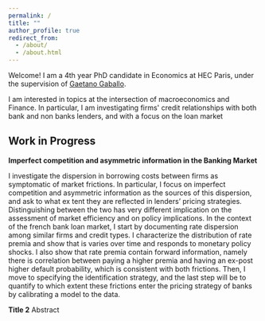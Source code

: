 ```yaml
---
permalink: /
title: ""
author_profile: true
redirect_from: 
  - /about/
  - /about.html
---
```


Welcome! 
I am a 4th year PhD candidate in Economics at HEC Paris, under the supervision of [Gaetano Gaballo](https://sites.google.com/view/ggaballo).

I am interested in topics at the intersection of macroeconomics and Finance. In particular, I am investigating firms' credit relationships with both bank and non banks lenders, and with a focus on the loan market

Work in Progress
------

**Imperfect competition and asymmetric information in the Banking Market**

I investigate the dispersion in borrowing costs between firms as symptomatic of market frictions. In particular, I
 focus on imperfect competition and asymmetric information as the sources of this dispersion, and ask to what ex
tent they are reflected in lenders’ pricing strategies. Distinguishing between the two has very different implication
 on the assessment of market efficiency and on policy implications. In the context of the french bank loan market, I
 start by documenting rate dispersion among similar firms and credit types. I characterize the distribution of rate
 premia and show that is varies over time and responds to monetary policy shocks. I also show that rate premia
 contain forward information, namely there is correlation between paying a higher premia and having an ex-post
 higher default probability, which is consistent with both frictions. Then, I move to specifying the identification
 strategy, and the last step will be to quantify to which extent these frictions enter the pricing strategy of banks
 by calibrating a model to the data.

**Title 2**
Abstract

<!-- A data-driven personal website
====== --->

<!-- Site-wide configuration
------ --->
